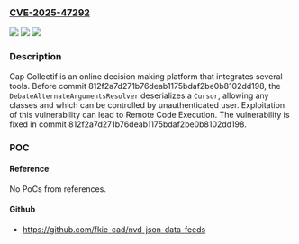 ### [CVE-2025-47292](https://cve.mitre.org/cgi-bin/cvename.cgi?name=CVE-2025-47292)
![](https://img.shields.io/static/v1?label=Product&message=cap-collectif&color=blue)
![](https://img.shields.io/static/v1?label=Version&message=%3D%20%3C%20812f2a7d271b76deab1175bdaf2be0b8102dd198%20&color=brighgreen)
![](https://img.shields.io/static/v1?label=Vulnerability&message=CWE-502%3A%20Deserialization%20of%20Untrusted%20Data&color=brighgreen)

### Description

Cap Collectif is an online decision making platform that integrates several tools. Before commit 812f2a7d271b76deab1175bdaf2be0b8102dd198, the `DebateAlternateArgumentsResolver` deserializes a `Cursor`, allowing any classes and which can be controlled by unauthenticated user. Exploitation of this vulnerability can lead to Remote Code Execution. The vulnerability is fixed in commit 812f2a7d271b76deab1175bdaf2be0b8102dd198.

### POC

#### Reference
No PoCs from references.

#### Github
- https://github.com/fkie-cad/nvd-json-data-feeds

